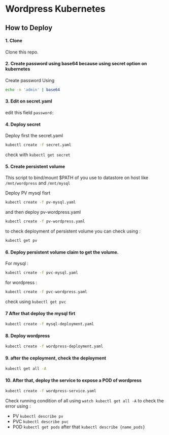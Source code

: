 # Wordpress Kubernetes

## How to Deploy
#### 1. Clone
Clone this repo.
#### 2. Create password using base64 because using secret option on kubernetes
Create password Using 
```sh
echo -n 'admin' | base64
```
#### 3. Edit on secret.yaml
edit this field ```password: ```
#### 4. Deploy secret
Deploy first the secret.yaml
```sh
kubectl create -f secret.yaml
```
check with ```kubectl get secret```
#### 5. Create persistent volume
This script to bind/mount $PATH of you use to datastore on host like ```/mnt/wordpress``` and ```/mnt/mysql```

Deploy PV mysql fisrt
```sh
kubectl create -f pv-mysql.yaml
```
and then deploy pv-wordpress.yaml
```sh
kubectl create -f pv-wordpress.yaml
```

to check deployment of persistent volume you can check using :
```sh
kubectl get pv
```
#### 6. Deploy persistent volume claim to get the volume.
For mysql :
```sh
kubectl create -f pvc-mysql.yaml
```
for wordpress :
```sh
kubectl create -f pvc-wordpress.yaml
```
check using ```kubectl get pvc```
#### 7 After that deploy the mysql firt
```sh
kubectl create -f mysql-deployment.yaml
```
####  8. Deploy wordpress
```sh
kubectl create -f wordpress-deployment.yaml
```
#### 9. after the ceployment, check the deployment
```sh
kubectl get all -A
```
#### 10. After that, deploy the service to expose a POD of wordpress
```sh
kubectl create -f wordpress-service.yaml
```

Check running condition of all using ```watch kubectl get all -A```
to check the error using :
- PV
```kubectl describe pv```
- PVC
```kubectl describe pvc```
- POD
```kubectl get pods``` after that ```kubectl describe {name_pods}```